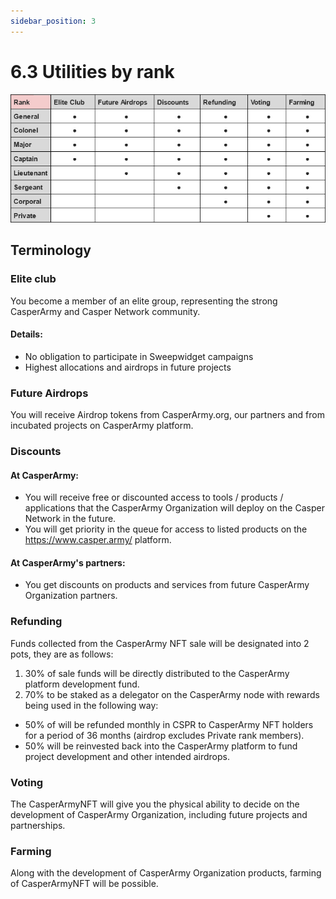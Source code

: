 ```yaml
---
sidebar_position: 3
---
```


# 6.3 Utilities by rank

![alt-text](../pic/casperarmy_nft_utilities_by_rank.jpg)

## Terminology

### Elite club
You become a member of an elite group, representing the strong CasperArmy and Casper Network community.
#### Details:
- No obligation to participate in Sweepwidget campaigns
- Highest allocations and airdrops in future projects

### Future Airdrops
You will receive Airdrop tokens from CasperArmy.org, our partners and from incubated projects on CasperArmy platform.

### Discounts

#### At CasperArmy:
- You will receive free or discounted access to tools / products / applications that the CasperArmy Organization will deploy on the Casper Network in the future.
- You will get priority in the queue for access to listed products on the https://www.casper.army/ platform.

#### At CasperArmy's partners:
- You get discounts on products and services from future CasperArmy Organization partners.

### Refunding
Funds collected from the CasperArmy NFT sale will be designated into 2 pots, they are as follows:
1. 30% of sale funds will be directly distributed to the CasperArmy platform development fund.
2. 70% to be staked as a delegator on the CasperArmy node with rewards being used in the following way:
- 50% of will be refunded monthly in CSPR to CasperArmy NFT holders for a period of 36 months (airdrop excludes Private rank members).
- 50% will be reinvested back into the CasperArmy platform to fund project development and other intended airdrops.

### Voting
The CasperArmyNFT will give you the physical ability to decide on the development of CasperArmy Organization, including future projects and partnerships.

### Farming
Along with the development of CasperArmy Organization products, farming of CasperArmyNFT will be possible.
